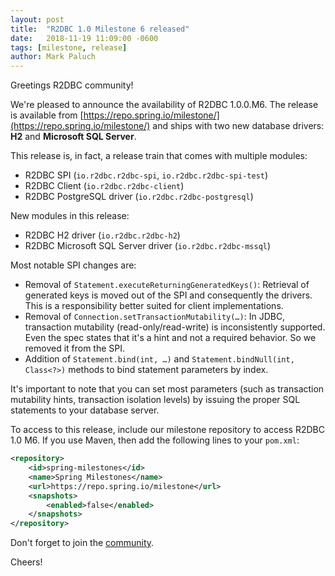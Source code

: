 ```yaml
---
layout: post
title:  "R2DBC 1.0 Milestone 6 released"
date:   2018-11-19 11:09:00 -0600
tags: [milestone, release]
author: Mark Paluch
---
```


Greetings R2DBC community!

We're pleased to announce the availability of R2DBC 1.0.0.M6. The release is available from [https://repo.spring.io/milestone/](https://repo.spring.io/milestone/) and ships with two new database drivers: **H2** and **Microsoft SQL Server**.

This release is, in fact, a release train that comes with multiple modules:

* R2DBC SPI (`io.r2dbc.r2dbc-spi`, `io.r2dbc.r2dbc-spi-test`)
* R2DBC Client (`io.r2dbc.r2dbc-client`)
* R2DBC PostgreSQL driver (`io.r2dbc.r2dbc-postgresql`)

New modules in this release:

* R2DBC H2 driver (`io.r2dbc.r2dbc-h2`)
* R2DBC Microsoft SQL Server driver (`io.r2dbc.r2dbc-mssql`)

Most notable SPI changes are: 

* Removal of `Statement.executeReturningGeneratedKeys()`: Retrieval of generated keys is moved out of the SPI and consequently the drivers. This is a responsibility better suited for client implementations.
* Removal of `Connection.setTransactionMutability(…)`: In JDBC, transaction mutability (read-only/read-write) is inconsistently supported. Even the spec states that it's a hint and not a required behavior. So we removed it from the SPI.
* Addition of `Statement.bind(int, …)` and `Statement.bindNull(int, Class<?>)` methods to bind statement parameters by index.

It's important to note that you can set most parameters (such as transaction mutability hints, transaction isolation levels) by issuing the proper SQL statements to your database server.

To access to this release, include our milestone repository to access R2DBC 1.0 M6. If you use Maven, then add the following lines to your `pom.xml`:

```xml
<repository>
    <id>spring-milestones</id>
    <name>Spring Milestones</name>
    <url>https://repo.spring.io/milestone</url>
    <snapshots>
        <enabled>false</enabled>
    </snapshots>
</repository>
```

Don't forget to join the [community](/resources).

Cheers!
